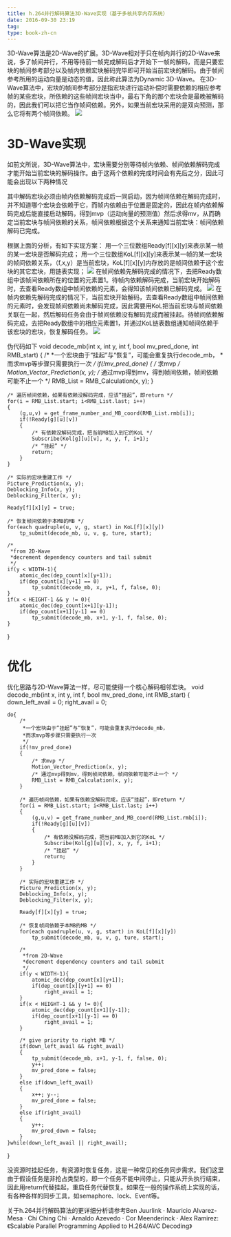 ```yaml
---
title: h.264并行解码算法3D-Wave实现（基于多核共享内存系统）
date: 2016-09-30 23:19
tag: 
type: book-zh-cn
---
```



3D-Wave算法是2D-Wave的扩展。3D-Wave相对于只在帧内并行的2D-Wave来说，多了帧间并行，不用等待前一帧完成解码后才开始下一帧的解码，而是只要宏块的帧间参考部分以及帧内依赖宏块解码完毕即可开始当前宏块的解码。由于帧间参考所用的运动向量是动态的值，因此称此算法为Dynamic 3D-Wave。
在3D-Wave算法中，宏块的帧间参考部分是指宏块进行运动补偿时需要依赖的相应参考帧的某些宏块，所依赖的这些帧间宏块当中，最右下角的那个宏块会是最晚被解码的，因此我们可以把它当作帧间依赖。另外，如果当前宏块采用的是双向预测，那么它将有两个帧间依赖。
[![](2016-09-30-h.264并行解码算法3d-wave实现（基于多核共享内存系统）/421096-20160930231800610-1381881982.png)](http://images2015.cnblogs.com/blog/421096/201609/421096-20160930231759313-536558950.png)


# 3D-Wave实现
如前文所说，3D-Wave算法中，宏块需要分别等待帧内依赖、帧间依赖解码完成才能开始当前宏块的解码操作。由于这两个依赖的完成时间会有先后之分，因此可能会出现以下两种情况


其中解码宏块必须由帧内依赖解码完成后一同启动，因为帧间依赖在解码完成时，并不知道哪个宏块会依赖于它，而帧内依赖由于位置是固定的，因此在帧内依赖解码完成后能直接启动解码，得到mvp（运动向量的预测值）然后求得mv，从而确定当前宏块与帧间依赖的关系，帧间依赖根据这个关系来通知当前宏块：帧间依赖解码已完成。

根据上面的分析，有如下实现方案：
用一个三位数组Ready[f][x][y]来表示某一帧的某一宏块是否解码完成；
用一个三位数组KoL[f][x][y]来表示某一帧的某一宏块的帧间依赖关系，（f,x,y）是当前宏块，KoL[f][x][y]内存放的是帧间依赖于这个宏块的其它宏块，用链表实现；
[![](2016-09-30-h.264并行解码算法3d-wave实现（基于多核共享内存系统）/421096-20160930232218141-1511818121.png)](http://images2015.cnblogs.com/blog/421096/201609/421096-20160930232214469-834598601.png)
在帧间依赖先解码完成的情况下，去把Ready数组中该帧间依赖所在的位置的元素置1。待帧内依赖解码完成，当前宏块开始解码时，去查看Ready数组中帧间依赖的元素，会得知该帧间依赖已解码完成。
[![](2016-09-30-h.264并行解码算法3d-wave实现（基于多核共享内存系统）/421096-20160930231806016-1398479804.png)](http://images2015.cnblogs.com/blog/421096/201609/421096-20160930231805297-1157566603.png)
在帧内依赖先解码完成的情况下，当前宏块开始解码，去查看Ready数组中帧间依赖的元素时，会发现帧间依赖尚未解码完成，因此需要用KoL把当前宏块与帧间依赖关联在一起，然后解码任务会由于帧间依赖没有解码完成而被挂起。待帧间依赖解码完成，去把Ready数组中的相应元素置1，并通过KoL链表数组通知帧间依赖于该宏块的宏块，恢复解码任务。
[![](2016-09-30-h.264并行解码算法3d-wave实现（基于多核共享内存系统）/421096-20160930231807281-385220527.png)](http://images2015.cnblogs.com/blog/421096/201609/421096-20160930231806563-1217502423.png)

伪代码如下
void decode_mb(int x, int y, int f, bool mv_pred_done, int RMB_start)
{
    /*
     *一个宏块由于“挂起”与“恢复”，可能会重复执行decode_mb，
     *而求mvp等步骤只需要执行一次 
     */
    if(!mv_pred_done)
    {
        /* 求mvp */
        Motion_Vector_Prediction(x, y);
        /* 通过mvp得到mv，得到帧间依赖，帧间依赖可能不止一个 */
        RMB_List = RMB_Calculation(x, y);
    }

    /* 遍历帧间依赖，如果有依赖没解码完成，应该“挂起”，即return */
    for(i = RMB_List.start; i<RMB_List.last; i++)
    {
        (g,u,v) = get_frame_number_and_MB_coord(RMB_List.rmb[i]);
        if(!Ready[g][u][v])
        {
            /* 有依赖没解码完成，把当前MB加入到它的KoL */
            Subscribe(Kol[g][u][v], x, y, f, i+1);
            /* “挂起” */
            return;
        }
    }

    /* 实际的宏块重建工作 */
    Picture_Prediction(x, y);
    Deblocking_Info(x, y);
    Deblocking_Filter(x, y);

    Ready[f][x][y] = true;

    /* 恢复帧间依赖于本MB的MB */
    for(each quadruple(u, v, g, start) in KoL[f][x][y])
        tp_submit(decode_mb, u, v, g, ture, start);

    /*
     *from 2D-Wave 
     *decrement dependency counters and tail submit
     */
    if(y < WIDTH-1){
        atomic_dec(dep_count[x][y+1]);
        if(dep_count[x][y+1] == 0)
            tp_submit(decode_mb, x, y+1, f, false, 0);
    }
    if(x < HEIGHT-1 && y != 0){
        atomic_dec(dep_count[x+1][y-1]);
        if(dep_count[x+1][y-1] == 0)
            tp_submit(decode_mb, x+1, y-1, f, false, 0);
    }
}


# 优化
优化思路与2D-Wave算法一样，尽可能使得一个核心解码相邻宏块。
void decode_mb(int x, int y, int f, bool mv_pred_done, int RMB_start)
{
    down_left_avail = 0;
    right_avail = 0;

    do{
        /*
         *一个宏块由于“挂起”与“恢复”，可能会重复执行decode_mb，
         *而求mvp等步骤只需要执行一次 
         */
        if(!mv_pred_done)
        {
            /* 求mvp */
            Motion_Vector_Prediction(x, y);
            /* 通过mvp得到mv，得到帧间依赖，帧间依赖可能不止一个 */
            RMB_List = RMB_Calculation(x, y);
        }

        /* 遍历帧间依赖，如果有依赖没解码完成，应该“挂起”，即return */
        for(i = RMB_List.start; i<RMB_List.last; i++)
        {
            (g,u,v) = get_frame_number_and_MB_coord(RMB_List.rmb[i]);
            if(!Ready[g][u][v])
            {
                /* 有依赖没解码完成，把当前MB加入到它的KoL */
                Subscribe(Kol[g][u][v], x, y, f, i+1);
                /* “挂起” */
                return;
            }
        }

        /* 实际的宏块重建工作 */
        Picture_Prediction(x, y);
        Deblocking_Info(x, y);
        Deblocking_Filter(x, y);

        Ready[f][x][y] = true;

        /* 恢复帧间依赖于本MB的MB */
        for(each quadruple(u, v, g, start) in KoL[f][x][y])
            tp_submit(decode_mb, u, v, g, ture, start);

        /*
         *from 2D-Wave 
         *decrement dependency counters and tail submit
         */
        if(y < WIDTH-1){
            atomic_dec(dep_count[x][y+1]);
            if(dep_count[x][y+1] == 0)
                right_avail = 1;
        }
        if(x < HEIGHT-1 && y != 0){
            atomic_dec(dep_count[x+1][y-1]);
            if(dep_count[x+1][y-1] == 0)
                right_avail = 1;
        }

        /* give priority to right MB */
        if(down_left_avail && right_avail)
        {
            tp_submit(decode_mb, x+1, y-1, f, false, 0);
            y++;
            mv_pred_done = false;
        }
        else if(down_left_avail)
        {
            x++; y--;
            mv_pred_done = false;
        }
        else if(right_avail)
        {
            y++;
            mv_pred_down = false;
        }
    }while(down_left_avail || right_avail);
}



没资源时挂起任务，有资源时恢复任务，这是一种常见的任务同步需求。我们这里由于假设任务是非抢占类型的，即一个任务不能中间停止，只能从开头执行结束，因此用return代替挂起，重启任务代替恢复。如果在一般的操作系统上实现的话，有各种各样的同步工具，如semaphore、lock、Event等。

关于h.264并行解码算法的更详细分析请参考Ben Juurlink · Mauricio Alvarez-Mesa · Chi Ching Chi · Arnaldo Azevedo · Cor Meenderinck · Alex Ramirez:《Scalable Parallel Programming Applied to H.264/AVC Decoding》











